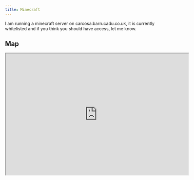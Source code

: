 ```yaml
---
title: Minecraft
---
```

I am running a minecraft server on carcosa.barrucadu.co.uk, it is currently whitelisted and if you think you should have access, let me know.

## Map
<iframe src="http://www.barrucadu.co.uk/map/" width="600" height="400" />

[Full-screen](http://www.barrucadu.co.uk/map)

## Plugins and Commands
### [dynmap](http://dev.bukkit.org/server-mods/dynmap/)
This is what's providing the pretty map above.

### [MondoChest](http://dev.bukkit.org/server-mods/mondochest/)
Allows you to place items in a master chest that will be sorted into an arbitrary number of slave chests. This obviously makes depositing lots of items in a large storage room significantly faster, for a working example see the basement of the the Ayuyama pagoda.

### [Multiverse-Core](http://dev.bukkit.org/server-mods/multiverse-core/)
Adds support for multiple worlds and the teleportation between worlds. Players have access to the following commands:

 - `/mvenv`  - list the valid environments that can be created
 - `/mvwho`  - list the players in each world
 - `/mvlist` - list the worlds

### [Multiverse-Portals](http://dev.bukkit.org/server-mods/multiverse-portals/)
Adds support for making physical portals which can travel between worlds and portals. Here is a [quick tutorial](https://github.com/Multiverse/Multiverse-Portals/wiki/Basic-portal-tutorial). Players have access to the following commands:

 - `/mvp list` - list all portals
 - `/mvp select {portal}` - select the named portal} for future edits
 - `/mvp wand` - give yourself a magic selection wand
 - `/mvp info {portal}` - display information about the named portal
 - `/mvp create {name} [destination]` - make a portal going to the destination, if specified.
 - `/mvp remove {portal}` - delete the named portal
 - `/mvp modify {property} [value] -p [portal]` - Display the current value of, or edit the named property. The portal must be specified if it has not been selected.

A complete command reference is [available here](https://github.com/Multiverse/Multiverse-Portals/wiki/Command-Reference).

### [Multiverse-SignPortals](http://dev.bukkit.org/server-mods/multiverse-signportals/)
In theory this would let us make portals to another world by putting a sign on a nether portal. It doesn't seem to work though, perhaps a craftbukkit version incompatability.

### [Multiverse-NetherPortals](http://dev.bukkit.org/server-mods/multiverse-netherportals/)
Allows each world to have its own nether, and allows changing which world nether portals go to.

### [PermissionsEx](http://dev.bukkit.org/server-mods/permissionsex/)
Lets me control who can do what, in a more fine-grained way than "users can't do anything, ops can do everything". This is used to grant access to the plugins. Permissions are based on a hierarchy of groups, currently there are two groups, "default" and "admin". The permissions are as follows:

    default:
     - runecraft.* (own)
     - simplespawn.home.use (own)
     - simplespawn.use (own)
     - multiverse.core.list.* (own)
     - multiverse.portal.* (own)
     - multiverse.access.* (own)
    
    admin (extends default):
     - simplespawn.*
     - permissions.*
     - multiverse.*
     - modifyworld.*
     - bukkit.*

### [Runecraft](http://www.minecraftwiki.net/wiki/Mods/Runecraft)
Allows the building of special shapes, runes, which do awesome things when used. We've mostly been using this for teleporters and waypoints so far.

### [SimpleSpawn](http://dev.bukkit.org/server-mods/simplespawn/)
Lets me change the spawn point for new players, and also grants the following commands to players:

 - `/spawn` - go to the spawn point
 - `/home` - go to your bed

### [SkylandsPlus](http://dev.bukkit.org/server-mods/skylandsplus/)
An awesome map generator, used to generate our "skylands" world.
